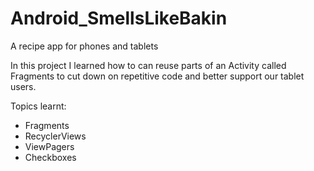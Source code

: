 # Android_SmellsLikeBakin
A recipe app for phones and tablets

In this project I learned how to can reuse parts of an Activity called Fragments to cut down on repetitive code and better
support our tablet users.


Topics learnt:
- Fragments
- RecyclerViews
- ViewPagers
- Checkboxes

